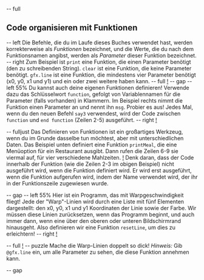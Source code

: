 -- full
## Code organisieren mit Funktionen
-- left
Die Befehle, die du im Laufe dieses Buches verwendet hast, werden korrekterweise als *Funktionen* bezeichnet, und die Werte, die du nach dem Funktionsnamen angibst, werden als *Parameter* dieser Funktion bezeichnet.
-- right
Zum Beispiel ist `print` eine Funktion, die einen Parameter benötigt (den zu schreibenden String). `clear` ist eine Funktion, die keine Parameter benötigt. `gfx.line` ist eine Funktion, die mindestens vier Parameter benötigt (x0, y0, x1 und y1) und ein oder zwei weitere haben kann.
-- full
[!](p38-blueBar.png)
-- gap
-- left 55%
Du kannst auch deine eigenen Funktionen definieren! Verwende dazu das Schlüsselwort `function`, gefolgt von Variablennamen für die Parameter (falls vorhanden) in Klammern. Im Beispiel rechts nimmt die Funktion einen Parameter an und nennt ihn `msg`. Probier es aus! Jedes Mal, wenn du den neuen Befehl `say3` verwendest, wird der Code zwischen `function` und `end function` (Zeilen 2-5) ausgeführt.
-- right
[!](p38-listing1.png)

-- fulljust
Das Definieren von Funktionen ist ein großartiges Werkzeug, wenn du im Grunde dasselbe tun möchtest, aber mit unterschiedlichen Daten. Das Beispiel unten definiert eine Funktion `printMeal`, die eine Menüoption für ein Restaurant ausgibt. Dann rufen die Zeilen 6-9 sie viermal auf, für vier verschiedene Mahlzeiten.
[!](p38-listing2.png)
Denk daran, dass der Code innerhalb der Funktion (wie die Zeilen 2-3 im obigen Beispiel) nicht ausgeführt wird, wenn die Funktion definiert wird. Er wird erst ausgeführt, wenn die Funktion aufgerufen wird, indem der Name verwendet wird, der ihr in der Funktionszeile zugewiesen wurde.

-- gap
-- left 55%
Hier ist ein Programm, das mit Warpgeschwindigkeit fliegt! Jede der "Warp"-Linien wird durch eine Liste mit fünf Elementen dargestellt: den x0, y0, x1 und y1 Koordinaten der Linie sowie der Farbe. Wir müssen diese Linien zurücksetzen, wenn das Programm beginnt, und auch immer dann, wenn eine über den oberen oder unteren Bildschirmrand hinausgeht. Also definieren wir eine Funktion `resetLine`, um dies zu erleichtern!
-- right
[!](p38-warpScreen.png)

-- full
[!](p38-listing3.png)
-- puzzle
Mache die Warp-Linien doppelt so dick! *Hinweis:* Gib `@gfx.line` ein, um alle Parameter zu sehen, die diese Funktion annehmen kann.

-- gap
